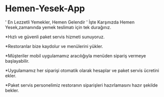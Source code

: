 # Hemen-Yesek-App
' En Lezzetli Yemekler, Hemen Gelendir '
İşte Karşınızda Hemen Yesek,zamanında yemek teslimatı için tek durağınız.

*Hızlı ve güvenli paket servis hizmeti sunuyoruz.

*Restoranlar bize kaydolur ve menülerini yükler.

*Müşteriler mobil uygulamamız aracılığıyla menüden sipariş
vermeye başlayabilir.

*Uygulamamız her siparişi otomatik olarak hesaplar ve paket servis ücretini ekler.

*Paket servis personelimiz restoranın siparişleri hazırlamasını hazır şekilde bekler.
